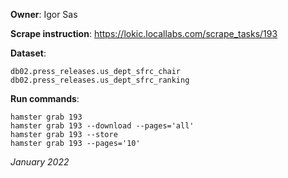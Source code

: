 **Owner**: Igor Sas
 
**Scrape instruction**: https://lokic.locallabs.com/scrape_tasks/193

**Dataset**: 

    db02.press_releases.us_dept_sfrc_chair
    db02.press_releases.us_dept_sfrc_ranking

**Run commands**:

    hamster grab 193
    hamster grab 193 --download --pages='all'
    hamster grab 193 --store
    hamster grab 193 --pages='10'


_January 2022_
